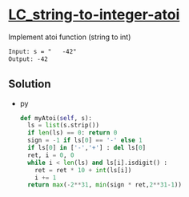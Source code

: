 # [LC_string-to-integer-atoi](https://leetcode.com/problems/string-to-integer-atoi)

Implement atoi function (string to int)

```txt
Input: s = "   -42"
Output: -42
```

## Solution

* py

  ```py
  def myAtoi(self, s):
    ls = list(s.strip())
    if len(ls) == 0: return 0
    sign = -1 if ls[0] == '-' else 1
    if ls[0] in ['-','+'] : del ls[0]
    ret, i = 0, 0
    while i < len(ls) and ls[i].isdigit() :
      ret = ret * 10 + int(ls[i])
      i += 1
    return max(-2**31, min(sign * ret,2**31-1))
  ```
